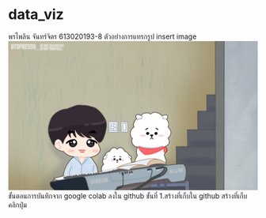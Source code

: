# data_viz
พรไพลิน จันทร์จิตร 613020193-8
ตัวอย่างการแทรกรูป
insert image
![jin](jin.jpg)
ขั้นตอนการบันทึกจาก google colab ลงใน github
ขั้นที่ 1.สร้างที่เก็บใน github 
สร้างที่เก็บ คลิกปุ่ม 
